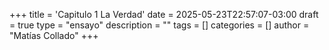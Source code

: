 +++
title = 'Capitulo 1 La Verdad'
date = 2025-05-23T22:57:07-03:00
draft = true
type = "ensayo"
description = ""
tags = []
categories = []
author = "Matías Collado"
+++

